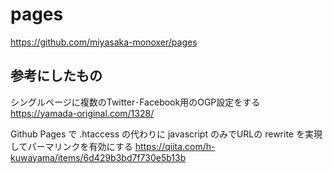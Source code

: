 # pages
https://github.com/miyasaka-monoxer/pages

## 参考にしたもの

シングルページに複数のTwitter･Facebook用のOGP設定をする
https://yamada-original.com/1328/

Github Pages で .htaccess の代わりに javascript のみでURLの rewrite を実現してパーマリンクを有効にする
https://qiita.com/h-kuwayama/items/6d429b3bd7f730e5b13b
